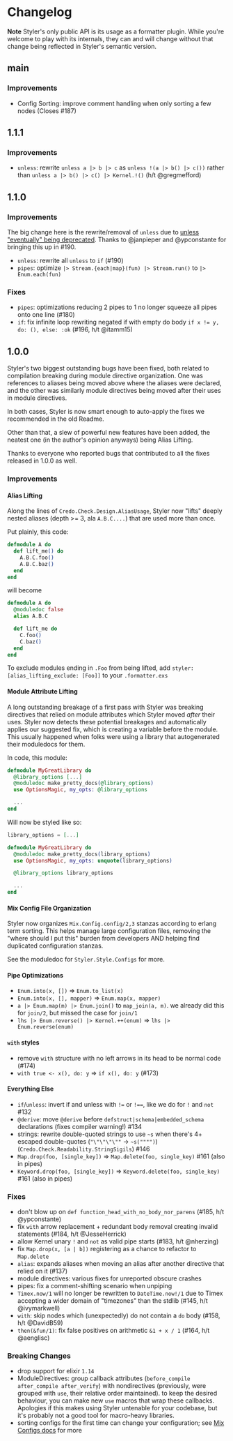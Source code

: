 # Changelog

**Note** Styler's only public API is its usage as a formatter plugin. While you're welcome to play with its internals,
they can and will change without that change being reflected in Styler's semantic version.
## main

### Improvements

* Config Sorting: improve comment handling when only sorting a few nodes (Closes #187)

## 1.1.1

### Improvements

* `unless`: rewrite `unless a |> b |> c` as `unless !(a |> b() |> c())` rather than `unless a |> b() |> c() |> Kernel.!()` (h/t @gregmefford)

## 1.1.0

### Improvements

The big change here is the rewrite/removal of `unless` due to [unless "eventually" being deprecated](https://github.com/elixir-lang/elixir/pull/13769#issuecomment-2334878315). Thanks to @janpieper and @ypconstante for bringing this up in #190.

* `unless`: rewrite all `unless` to `if` (#190)
* `pipes`: optimize `|> Stream.{each|map}(fun) |> Stream.run()` to `|> Enum.each(fun)`

### Fixes

* `pipes`: optimizations reducing 2 pipes to 1 no longer squeeze all pipes onto one line (#180)
* `if`: fix infinite loop rewriting negated if with empty do body `if x != y, do: (), else: :ok` (#196, h/t @itamm15)

## 1.0.0

Styler's two biggest outstanding bugs have been fixed, both related to compilation breaking during module directive organization. One was references to aliases being moved above where the aliases were declared, and the other was similarly module directives being moved after their uses in module directives.

In both cases, Styler is now smart enough to auto-apply the fixes we recommended in the old Readme.

Other than that, a slew of powerful new features have been added, the neatest one (in the author's opinion anyways) being Alias Lifting.

Thanks to everyone who reported bugs that contributed to all the fixes released in 1.0.0 as well.

### Improvements

#### Alias Lifting

Along the lines of `Credo.Check.Design.AliasUsage`, Styler now "lifts" deeply nested aliases (depth >= 3, ala `A.B.C....`) that are used more than once.

Put plainly, this code:

```elixir
defmodule A do
  def lift_me() do
    A.B.C.foo()
    A.B.C.baz()
  end
end
```

will become

```elixir
defmodule A do
  @moduledoc false
  alias A.B.C

  def lift_me do
    C.foo()
    C.baz()
  end
end
```

To exclude modules ending in `.Foo` from being lifted, add `styler: [alias_lifting_exclude: [Foo]]` to your `.formatter.exs`

#### Module Attribute Lifting

A long outstanding breakage of a first pass with Styler was breaking directives that relied on module attributes which Styler moved _after_ their uses. Styler now detects these potential breakages and automatically applies our suggested fix, which is creating a variable before the module. This usually happened when folks were using a library that autogenerated their moduledocs for them.

In code, this module:

```elixir
defmodule MyGreatLibrary do
  @library_options [...]
  @moduledoc make_pretty_docs(@library_options)
  use OptionsMagic, my_opts: @library_options

  ...
end
```

Will now be styled like so:

```elixir
library_options = [...]

defmodule MyGreatLibrary do
  @moduledoc make_pretty_docs(library_options)
  use OptionsMagic, my_opts: unquote(library_options)

  @library_options library_options

  ...
end
```

#### Mix Config File Organization

Styler now organizes `Mix.Config.config/2,3` stanzas according to erlang term sorting. This helps manage large configuration files, removing the "where should I put this" burden from developers AND helping find duplicated configuration stanzas.

See the moduledoc for `Styler.Style.Configs` for more.

#### Pipe Optimizations

* `Enum.into(x, [])` => `Enum.to_list(x)`
* `Enum.into(x, [], mapper)` => `Enum.map(x, mapper)`
* `a |> Enum.map(m) |> Enum.join()` to `map_join(a, m)`. we already did this for `join/2`, but missed the case for `join/1`
* `lhs |> Enum.reverse() |> Kernel.++(enum)` => `lhs |> Enum.reverse(enum)`

#### `with` styles

* remove `with` structure with no left arrows in its head to be normal code (#174)
* `with true <- x(), do: y` => `if x(), do: y` (#173)

#### Everything Else

* `if`/`unless`: invert if and unless with `!=` or `!==`, like we do for `!` and `not` #132
* `@derive`: move `@derive` before `defstruct|schema|embedded_schema` declarations (fixes compiler warning!) #134
* strings: rewrite double-quoted strings to use `~s` when there's 4+ escaped double-quotes
  (`"\"\"\"\""` -> `~s("""")`) (`Credo.Check.Readability.StringSigils`) #146
* `Map.drop(foo, [single_key])` => `Map.delete(foo, single_key)` #161 (also in pipes)
* `Keyword.drop(foo, [single_key])` => `Keyword.delete(foo, single_key)` #161 (also in pipes)

### Fixes

* don't blow up on `def function_head_with_no_body_nor_parens` (#185, h/t @ypconstante)
* fix `with` arrow replacement + redundant body removal creating invalid statements (#184, h/t @JesseHerrick)
* allow Kernel unary `!` and `not` as valid pipe starts (#183, h/t @nherzing)
* fix `Map.drop(x, [a | b])` registering as a chance to refactor to `Map.delete`
* `alias`: expands aliases when moving an alias after another directive that relied on it (#137)
* module directives: various fixes for unreported obscure crashes
* pipes: fix a comment-shifting scenario when unpiping
* `Timex.now/1` will no longer be rewritten to `DateTime.now!/1` due to Timex accepting a wider domain of "timezones" than the stdlib (#145, h/t @ivymarkwell)
* `with`: skip nodes which (unexpectedly) do not contain a `do` body (#158, h/t @DavidB59)
* `then(&fun/1)`: fix false positives on arithmetic `&1 + x / 1` (#164, h/t @aenglisc)

### Breaking Changes

* drop support for elixir `1.14`
* ModuleDirectives: group callback attributes (`before_compile after_compile after_verify`) with nondirectives (previously, were grouped with `use`, their relative order maintained). to keep the desired behaviour, you can make new `use` macros that wrap these callbacks. Apologies if this makes using Styler untenable for your codebase, but it's probably not a good tool for macro-heavy libraries.
* sorting configs for the first time can change your configuration; see [Mix Configs docs](docs/mix_configs.md) for more
